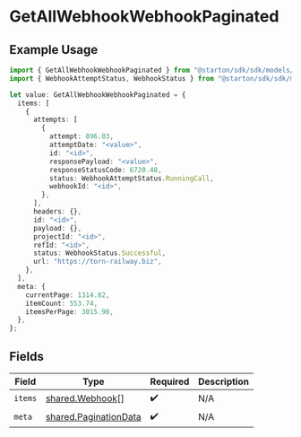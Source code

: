 # GetAllWebhookWebhookPaginated

## Example Usage

```typescript
import { GetAllWebhookWebhookPaginated } from "@starton/sdk/sdk/models/operations";
import { WebhookAttemptStatus, WebhookStatus } from "@starton/sdk/sdk/models/shared";

let value: GetAllWebhookWebhookPaginated = {
  items: [
    {
      attempts: [
        {
          attempt: 896.03,
          attemptDate: "<value>",
          id: "<id>",
          responsePayload: "<value>",
          responseStatusCode: 6720.48,
          status: WebhookAttemptStatus.RunningCall,
          webhookId: "<id>",
        },
      ],
      headers: {},
      id: "<id>",
      payload: {},
      projectId: "<id>",
      refId: "<id>",
      status: WebhookStatus.Successful,
      url: "https://torn-railway.biz",
    },
  ],
  meta: {
    currentPage: 1314.82,
    itemCount: 553.74,
    itemsPerPage: 3015.98,
  },
};
```

## Fields

| Field                                                                 | Type                                                                  | Required                                                              | Description                                                           |
| --------------------------------------------------------------------- | --------------------------------------------------------------------- | --------------------------------------------------------------------- | --------------------------------------------------------------------- |
| `items`                                                               | [shared.Webhook](../../../sdk/models/shared/webhook.md)[]             | :heavy_check_mark:                                                    | N/A                                                                   |
| `meta`                                                                | [shared.PaginationData](../../../sdk/models/shared/paginationdata.md) | :heavy_check_mark:                                                    | N/A                                                                   |
